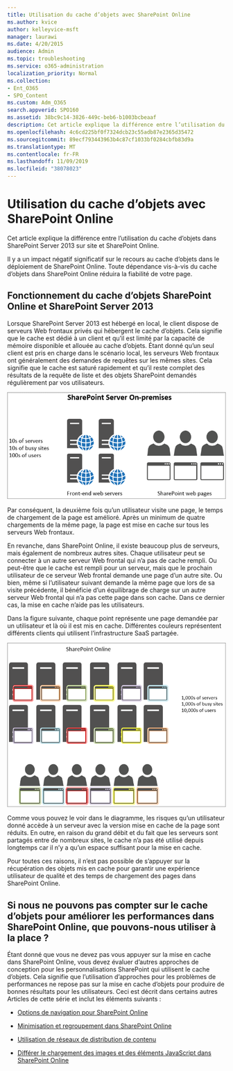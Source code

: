 ```yaml
---
title: Utilisation du cache d’objets avec SharePoint Online
ms.author: kvice
author: kelleyvice-msft
manager: laurawi
ms.date: 4/20/2015
audience: Admin
ms.topic: troubleshooting
ms.service: o365-administration
localization_priority: Normal
ms.collection:
- Ent_O365
- SPO_Content
ms.custom: Adm_O365
search.appverid: SPO160
ms.assetid: 38bc9c14-3826-449c-beb6-b1003bcbeaaf
description: Cet article explique la différence entre l’utilisation du cache d’objets dans SharePoint Server 2013 sur site et SharePoint Online.
ms.openlocfilehash: 4c6cd225bf0f7324dcb23c55adb87e2365d35472
ms.sourcegitcommit: 89ecf793443963b4c87cf1033bf0284cbfb83d9a
ms.translationtype: MT
ms.contentlocale: fr-FR
ms.lasthandoff: 11/09/2019
ms.locfileid: "38078023"
---
```

# <a name="using-the-object-cache-with-sharepoint-online"></a>Utilisation du cache d’objets avec SharePoint Online

Cet article explique la différence entre l’utilisation du cache d’objets dans SharePoint Server 2013 sur site et SharePoint Online.
  
Il y a un impact négatif significatif sur le recours au cache d’objets dans le déploiement de SharePoint Online. Toute dépendance vis-à-vis du cache d’objets dans SharePoint Online réduira la fiabilité de votre page. 
  
## <a name="how-the-sharepoint-online-and-sharepoint-server-2013-object-cache-works"></a>Fonctionnement du cache d’objets SharePoint Online et SharePoint Server 2013

Lorsque SharePoint Server 2013 est hébergé en local, le client dispose de serveurs Web frontaux privés qui hébergent le cache d’objets. Cela signifie que le cache est dédié à un client et qu’il est limité par la capacité de mémoire disponible et allouée au cache d’objets. Étant donné qu’un seul client est pris en charge dans le scénario local, les serveurs Web frontaux ont généralement des demandes de requêtes sur les mêmes sites. Cela signifie que le cache est saturé rapidement et qu’il reste complet des résultats de la requête de liste et des objets SharePoint demandés régulièrement par vos utilisateurs.
  
![Affiche le trafic et la charge vers les serveurs web frontaux locaux](media/a0d38b36-4909-4abb-8d4e-4930814bb3de.png)
  
Par conséquent, la deuxième fois qu’un utilisateur visite une page, le temps de chargement de la page est amélioré. Après un minimum de quatre chargements de la même page, la page est mise en cache sur tous les serveurs Web frontaux.
  
En revanche, dans SharePoint Online, il existe beaucoup plus de serveurs, mais également de nombreux autres sites. Chaque utilisateur peut se connecter à un autre serveur Web frontal qui n’a pas de cache rempli. Ou peut-être que le cache est rempli pour un serveur, mais que le prochain utilisateur de ce serveur Web frontal demande une page d’un autre site. Ou bien, même si l’utilisateur suivant demande la même page que lors de sa visite précédente, il bénéficie d’un équilibrage de charge sur un autre serveur Web frontal qui n’a pas cette page dans son cache. Dans ce dernier cas, la mise en cache n’aide pas les utilisateurs.
  
Dans la figure suivante, chaque point représente une page demandée par un utilisateur et là où il est mis en cache. Différentes couleurs représentent différents clients qui utilisent l’infrastructure SaaS partagée.
  
![Affiche les résultats de la mise en cache d’objets dans SharePoint Online](media/25d04011-ef83-4cb7-9e04-a6ed490f63c3.png)
  
Comme vous pouvez le voir dans le diagramme, les risques qu’un utilisateur donné accède à un serveur avec la version mise en cache de la page sont réduits. En outre, en raison du grand débit et du fait que les serveurs sont partagés entre de nombreux sites, le cache n’a pas été utilisé depuis longtemps car il n’y a qu’un espace suffisant pour la mise en cache.
  
Pour toutes ces raisons, il n’est pas possible de s’appuyer sur la récupération des objets mis en cache pour garantir une expérience utilisateur de qualité et des temps de chargement des pages dans SharePoint Online.
  
## <a name="if-we-cant-rely-on-the-object-cache-to-improve-performance-in-sharepoint-online-what-do-we-use-instead"></a>Si nous ne pouvons pas compter sur le cache d’objets pour améliorer les performances dans SharePoint Online, que pouvons-nous utiliser à la place ?

Étant donné que vous ne devez pas vous appuyer sur la mise en cache dans SharePoint Online, vous devez évaluer d’autres approches de conception pour les personnalisations SharePoint qui utilisent le cache d’objets. Cela signifie que l’utilisation d’approches pour les problèmes de performances ne repose pas sur la mise en cache d’objets pour produire de bonnes résultats pour les utilisateurs. Ceci est décrit dans certains autres Articles de cette série et inclut les éléments suivants :
  
- [Options de navigation pour SharePoint Online](navigation-options-for-sharepoint-online.md)
    
- [Minimisation et regroupement dans SharePoint Online](minification-and-bundling-in-sharepoint-online.md)
    
- [Utilisation de réseaux de distribution de contenu](using-content-delivery-networks-with-sharepoint-online.md)
    
- [Différer le chargement des images et des éléments JavaScript dans SharePoint Online](delay-loading-images-and-javascript-in-sharepoint-online.md)
    

